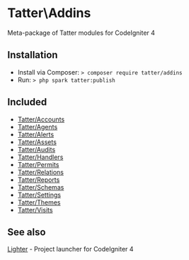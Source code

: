# Tatter\Addins
Meta-package of Tatter modules for CodeIgniter 4

## Installation

* Install via Composer: `> composer require tatter/addins`
* Run: `> php spark tatter:publish`

## Included

* [Tatter/Accounts](https://github.com/tattersoftware/codeigniter4-accounts)
* [Tatter/Agents](https://github.com/tattersoftware/codeigniter4-agents)
* [Tatter/Alerts](https://github.com/tattersoftware/codeigniter4-alerts)
* [Tatter/Assets](https://github.com/tattersoftware/codeigniter4-assets)
* [Tatter/Audits](https://github.com/tattersoftware/codeigniter4-audits)
* [Tatter/Handlers](https://github.com/tattersoftware/codeigniter4-handlers)
* [Tatter/Permits](https://github.com/tattersoftware/codeigniter4-permits)
* [Tatter/Relations](https://github.com/tattersoftware/codeigniter4-relations)
* [Tatter/Reports](https://github.com/tattersoftware/codeigniter4-reports)
* [Tatter/Schemas](https://github.com/tattersoftware/codeigniter4-schemas)
* [Tatter/Settings](https://github.com/tattersoftware/codeigniter4-settings)
* [Tatter/Themes](https://github.com/tattersoftware/codeigniter4-themes)
* [Tatter/Visits](https://github.com/tattersoftware/codeigniter4-visits)

## See also

[Lighter](https://github.com/tattersoftware/lighter) - Project launcher for CodeIgniter 4
